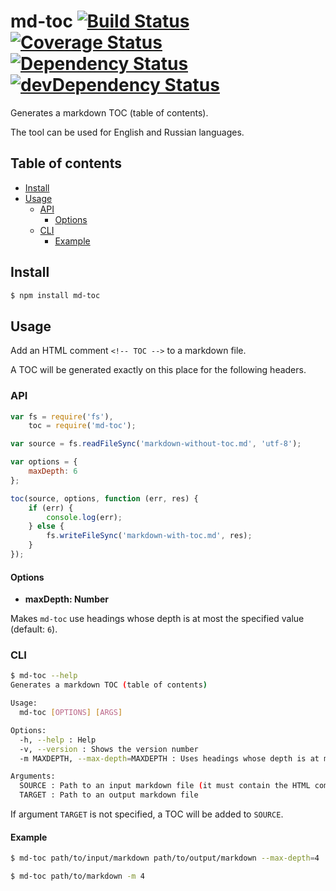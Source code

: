 # md-toc [![Build Status](https://travis-ci.org/eGavr/md-toc.svg)](https://travis-ci.org/eGavr/md-toc) [![Coverage Status](https://img.shields.io/coveralls/eGavr/md-toc.svg)](https://coveralls.io/r/eGavr/md-toc?branch=master) [![Dependency Status](https://david-dm.org/eGavr/md-toc.svg)](https://david-dm.org/eGavr/md-toc) [![devDependency Status](https://david-dm.org/eGavr/md-toc/dev-status.svg)](https://david-dm.org/eGavr/md-toc#info=devDependencies)

Generates a markdown TOC (table of contents).

The tool can be used for English and Russian languages.

## Table of contents
<!-- TOC -->
* <a href="#install">Install</a>
* <a href="#usage">Usage</a>
  * <a href="#api">API</a>
    * <a href="#options">Options</a>
  * <a href="#cli">CLI</a>
    * <a href="#example">Example</a>


<a name="install"></a>
## Install

```bash
$ npm install md-toc
```

<a name="usage"></a>
## Usage

Add an HTML comment `<!-- TOC -->` to a markdown file.

A TOC will be generated exactly on this place for the following headers.

<a name="api"></a>
### API

```js
var fs = require('fs'),
    toc = require('md-toc');

var source = fs.readFileSync('markdown-without-toc.md', 'utf-8');

var options = {
    maxDepth: 6
};

toc(source, options, function (err, res) {
    if (err) {
        console.log(err);
    } else {
        fs.writeFileSync('markdown-with-toc.md', res);
    }
});
```

<a name="options"></a>
#### Options

* **maxDepth: Number**

Makes `md-toc` use headings whose depth is at most the specified value (default: `6`).

<a name="cli"></a>
### CLI

```bash
$ md-toc --help
Generates a markdown TOC (table of contents)

Usage:
  md-toc [OPTIONS] [ARGS]

Options:
  -h, --help : Help
  -v, --version : Shows the version number
  -m MAXDEPTH, --max-depth=MAXDEPTH : Uses headings whose depth is at most the specified value (default: 6)

Arguments:
  SOURCE : Path to an input markdown file (it must contain the HTML comment <!-- TOC -->) (required)
  TARGET : Path to an output markdown file
```

If argument `TARGET` is not specified, a TOC will be added to `SOURCE`.

<a name="example"></a>
#### Example

```bash
$ md-toc path/to/input/markdown path/to/output/markdown --max-depth=4

$ md-toc path/to/markdown -m 4
```
